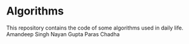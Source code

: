 # Algorithms
This repository contains the code of some algorithms used in daily life.
Amandeep Singh
Nayan Gupta
Paras Chadha
